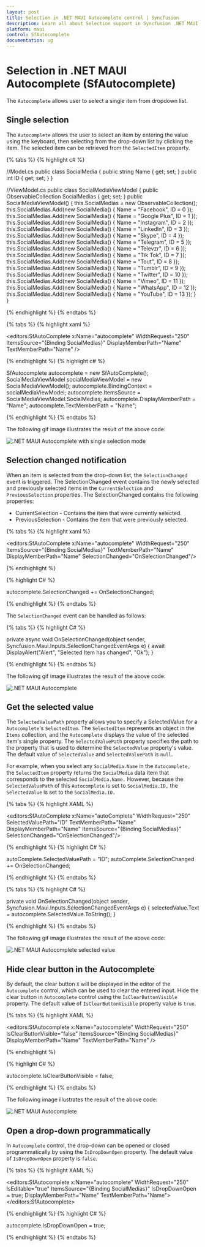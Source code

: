 ```yaml
---
layout: post
title: Selection in .NET MAUI Autocomplete control | Syncfusion
description: Learn all about Selection support in Syncfusion .NET MAUI Autocomplete (SfAutocomplete) control and more here.
platform: maui
control: SfAutocomplete
documentation: ug
---
```


# Selection in .NET MAUI Autocomplete (SfAutocomplete)

The `Autocomplete` allows user to select a single item from dropdown list.

## Single selection

The `Autocomplete` allows the user to select an item by entering the value using the keyboard, then selecting from the drop-down list by clicking the item. The selected item can be retrieved from the `SelectedItem` property.

{% tabs %}
{% highlight c# %}

//Model.cs
public class SocialMedia
{
    public string Name { get; set; }
    public int ID { get; set; }
}

//ViewModel.cs
public class SocialMediaViewModel
{
    public ObservableCollection<SocialMedia> SocialMedias { get; set; }
    public SocialMediaViewModel()
    {
        this.SocialMedias = new ObservableCollection<SocialMedia>();
        this.SocialMedias.Add(new SocialMedia() { Name = "Facebook", ID = 0 });
        this.SocialMedias.Add(new SocialMedia() { Name = "Google Plus", ID = 1 });
        this.SocialMedias.Add(new SocialMedia() { Name = "Instagram", ID = 2 });
        this.SocialMedias.Add(new SocialMedia() { Name = "LinkedIn", ID = 3 });
        this.SocialMedias.Add(new SocialMedia() { Name = "Skype", ID = 4 });
        this.SocialMedias.Add(new SocialMedia() { Name = "Telegram", ID = 5 });
        this.SocialMedias.Add(new SocialMedia() { Name = "Televzr", ID = 6 });
        this.SocialMedias.Add(new SocialMedia() { Name = "Tik Tok", ID = 7 });
        this.SocialMedias.Add(new SocialMedia() { Name = "Tout", ID = 8 });
        this.SocialMedias.Add(new SocialMedia() { Name = "Tumblr", ID = 9 });
        this.SocialMedias.Add(new SocialMedia() { Name = "Twitter", ID = 10 });
        this.SocialMedias.Add(new SocialMedia() { Name = "Vimeo", ID = 11 });
        this.SocialMedias.Add(new SocialMedia() { Name = "WhatsApp", ID = 12 });
        this.SocialMedias.Add(new SocialMedia() { Name = "YouTube", ID = 13 });
    }
}

{% endhighlight %}
{% endtabs %}

{% tabs %}
{% highlight xaml %}

<editors:SfAutoComplete x:Name="autocomplete"
                        WidthRequest="250"
                        ItemsSource="{Binding SocialMedias}"
                        DisplayMemberPath="Name"
                        TextMemberPath="Name" />

{% endhighlight %}
{% highlight c# %}

SfAutocomplete autocomplete = new SfAutoComplete();
SocialMediaViewModel socialMediaViewModel = new SocialMediaViewModel();
autocomplete.BindingContext = socialMediaViewModel;
autocomplete.ItemsSource = SocialMediaViewModel.SocialMedias;
autocomplete.DisplayMemberPath = "Name";
autocomplete.TextMemberPath = "Name";

{% endhighlight %}
{% endtabs %}

The following gif image illustrates the result of the above code:

![.NET MAUI Autocomplete with single selection mode](Images/Selection/SingleSelection.png)

## Selection changed notification

When an item is selected from the drop-down list, the `SelectionChanged` event is triggered. The SelectionChanged event contains the newly selected and previously selected items in the `CurrentSelection` and `PreviousSelection` properties. The SelectionChanged contains the following properties:

 * CurrentSelection - Contains the item that were currently selected.
 * PreviousSelection - Contains the item that were previously selected.

{% tabs %}
{% highlight xaml %}

<editors:SfAutoComplete x:Name="autocomplete"
                        WidthRequest="250"
                        ItemsSource="{Binding SocialMedias}"
                        TextMemberPath="Name"
                        DisplayMemberPath="Name"
                        SelectionChanged="OnSelectionChanged"/>

{% endhighlight %}

{% highlight C# %}

autocomplete.SelectionChanged += OnSelectionChanged;

{% endhighlight %}
{% endtabs %}

The `SelectionChanged` event can be handled as follows:

{% tabs %}
{% highlight C# %}

private async void OnSelectionChanged(object sender, Syncfusion.Maui.Inputs.SelectionChangedEventArgs e)
{
    await DisplayAlert("Alert", "Selected Item has changed", "Ok");
}

{% endhighlight %}
{% endtabs %}

The following gif image illustrates the result of the above code:

![.NET MAUI Autocomplete](Images/Selection/SelectionChangedEventNotification.png)

## Get the selected value

The `SelectedValuePath` property allows you to specify a SelectedValue for a `Autocomplete`'s `SelectedItem`. The `SelectedItem` represents an object in the `Items` collection, and the `Autocomplete` displays the value of the selected item's single property. The `SelectedValuePath` property specifies the path to the property that is used to determine the `SelectedValue` property's value. The default value of `SelectedValue` and `SelectedValuePath` is `null`.

For example, when you select any `SocialMedia.Name` in the `Autocomplete,` the `SelectedItem` property returns the `SocialMedia` data item that corresponds to the selected `SocialMedia.Name.` However, because the `SelectedValuePath` of this `Autocomplete` is set to `SocialMedia.ID,` the `SelectedValue` is set to the `SocialMedia.ID.`


{% tabs %}
{% highlight XAML %}

<editors:SfAutoComplete x:Name="autoComplete"
                        WidthRequest="250"
                        SelectedValuePath="ID"
                        TextMemberPath="Name"   
                        DisplayMemberPath="Name"
                        ItemsSource="{Binding SocialMedias}" 
                        SelectionChanged="OnSelectionChanged"/>

<Label Text="SelectedValue :" />
<Label x:Name="selectedValue" />

{% endhighlight %}
{% highlight C# %}

autoComplete.SelectedValuePath = "ID";
autoComplete.SelectionChanged += OnSelectionChanged;

{% endhighlight %}
{% endtabs %}

{% tabs %}
{% highlight C# %}

private void OnSelectionChanged(object sender, Syncfusion.Maui.Inputs.SelectionChangedEventArgs e)
{
    selectedValue.Text = autocomplete.SelectedValue.ToString();
}

{% endhighlight %}
{% endtabs %}

The following gif image illustrates the result of the above code:

![.NET MAUI Autocomplete selected value](Images/Selection/SelectedValuePath.png)

## Hide clear button in the Autocomplete

By default, the clear button `X` will be displayed in the editor of the `Autocomplete` control, which can be used to clear the entered input. Hide the clear button in `Autocomplete` control using the `IsClearButtonVisible` property. The default value of `IsClearButtonVisible` property value is `true`.

{% tabs %}
{% highlight XAML %}

<editors:SfAutocomplete x:Name="autocomplete"
                        WidthRequest="250"
                        IsClearButtonVisible="false"
                        ItemsSource="{Binding SocialMedias}"
                        DisplayMemberPath="Name"
                        TextMemberPath="Name" />

{% endhighlight %}

{% highlight C# %}

autocomplete.IsClearButtonVisible = false;

{% endhighlight %}
{% endtabs %}

The following image illustrates the result of the above code:

![.NET MAUI Autocomplete](Images/Selection/IsClearButtonVisible.png)

## Open a drop-down programmatically

In `Autocomplete` control, the drop-down can be opened or closed programmatically by using the `IsDropDownOpen` property. The default value of `IsDropDownOpen` property is `false`. 

{% tabs %}
{% highlight XAML %}

<editors:SfAutocomplete x:Name="autocomplete"
                        WidthRequest="250"
                        IsEditable="true"
                        ItemsSource="{Binding SocialMedias}"
                        IsDropDownOpen = true;
                        DisplayMemberPath="Name"
                        TextMemberPath="Name">
</editors:SfAutocomplete>

{% endhighlight %}
{% highlight C# %}

autocomplete.IsDropDownOpen = true;

{% endhighlight %}
{% endtabs %}